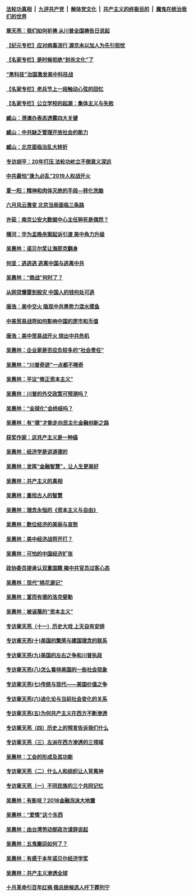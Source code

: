 ####  [法轮功真相](../../../../basic/blob/master/README.md?t=06260931) &nbsp;|&nbsp; [九评共产党](../../../../9ping.md/blob/master/README.md?t=06260931) &nbsp;|&nbsp; [解体党文化](../../../../jtdwh.md/blob/master/README.md?t=06260931)  &nbsp;|&nbsp; [共产主义的终极目的](../../../../gczydzjmd.md/blob/master/README.md?t=06260931) &nbsp;|&nbsp; [魔鬼在统治我们的世界](../../../../mgztzwmdsj.md/blob/master/README.md?t=06260931) 

#### [章天亮：我们如何祈祷 从川普全国祷告日说起](../pages/nsc423/n11944627.md?t=06260931) 

#### [【纪元专栏】应对病毒流行 渥京未以加人为先引担忧](../pages/nsc423/n11875714.md?t=06260931) 

#### [【名家专栏】是时候拒绝“封杀文化”了](../pages/nsc423/n11814093.md?t=06260931) 

#### [“黑科技”治国激发美中科技战](../pages/nsc423/n11638056.md?t=06260931) 

#### [【名家专栏】老兵节上一段触动心弦的回忆](../pages/nsc423/n11646016.md?t=06260931) 

#### [【名家专栏】公立学校的起源：集体主义与失败](../pages/nsc423/n11601833.md?t=06260931) 

#### [臧山：港澳办表态透露四大关键](../pages/nsc423/n11421628.md?t=06260931) 

#### [臧山：中共缺乏管理开放社会的能力](../pages/nsc423/n11407457.md?t=06260931) 

#### [臧山：北京面临治乱大转折](../pages/nsc423/n11406895.md?t=06260931) 

#### [专访胡平：20年打压 法轮功屹立不倒意义深远](../pages/nsc423/n11398800.md?t=06260931) 

#### [中共最怕“逢九必乱”2019人权战开火](../pages/nsc423/n11385248.md?t=06260931) 

#### [夏一阳：精神和肉体灭绝的手段—转化洗脑](../pages/nsc423/n11368250.md?t=06260931) 

#### [六月风云激变 北京当局面临三条路](../pages/nsc423/n11313668.md?t=06260931) 

#### [许茹：南京公安大数据中心主任猝死是偶然？](../pages/nsc423/n11064744.md?t=06260931) 

#### [横河：华为孟晚舟案起诉引渡 美中角力升级](../pages/nsc423/n11027230.md?t=06260931) 

#### [吴惠林：诺贝尔奖让海耶克翻身](../pages/nsc423/n10890049.md?t=06260931) 

#### [何坚：逃逃逃 逃离中国与逃离中共](../pages/nsc423/n10592891.md?t=06260931) 

#### [吴惠林：“商战”何时了？](../pages/nsc423/n10573558.md?t=06260931) 

#### [从网贷爆雷到股灾 中国人的钱何处可逃](../pages/nsc423/n10572800.md?t=06260931) 

#### [唐浩：美中交火 隐现中共黑势力混水摸鱼](../pages/nsc423/n10544040.md?t=06260931) 

#### [中美贸易战将如何影响中国的房市和币值](../pages/nsc423/n10543697.md?t=06260931) 

#### [唐浩：美中贸易战开火 烧出中共危机](../pages/nsc423/n10540126.md?t=06260931) 

#### [吴惠林：企业家是否应负较多的“社会责任”](../pages/nsc423/n10535022.md?t=06260931) 

#### [吴惠林：“川普奇迹”一点都不稀奇](../pages/nsc423/n10512808.md?t=06260931) 

#### [吴惠林：平议“修正资本主义”](../pages/nsc423/n10495724.md?t=06260931) 

#### [吴惠林：川普的外交政策可预测吗？](../pages/nsc423/n10462387.md?t=06260931) 

#### [吴惠林：“全球化”会终结吗？](../pages/nsc423/n10452838.md?t=06260931) 

#### [吴惠林：有“德”才能走向民主化金融创新之路](../pages/nsc423/n10432292.md?t=06260931) 

#### [获奖作家：这共产主义是一种癌](../pages/nsc423/n10431541.md?t=06260931) 

#### [吴惠林：经济学是讲道德的](../pages/nsc423/n10398014.md?t=06260931) 

#### [吴惠林：发挥“金融智慧”，让人生更美好](../pages/nsc423/n10375019.md?t=06260931) 

#### [吴惠林：共产主义的真相](../pages/nsc423/n10351394.md?t=06260931) 

#### [吴惠林：重拾古人的智慧](../pages/nsc423/n10337691.md?t=06260931) 

#### [吴惠林：理念永恒的《资本主义与自由》](../pages/nsc423/n10316274.md?t=06260931) 

#### [吴惠林：数位经济的美丽与哀愁](../pages/nsc423/n10292946.md?t=06260931) 

#### [吴惠林：美中经济战将开打？](../pages/nsc423/n10258825.md?t=06260931) 

#### [吴惠林：可怕的中国经济扩张](../pages/nsc423/n10219147.md?t=06260931) 

#### [政协委员提承认双重国籍 揭中共官员过客心态](../pages/nsc423/n10208809.md?t=06260931) 

#### [吴惠林：现代“桃花源记”](../pages/nsc423/n10185234.md?t=06260931) 

#### [吴惠林：富而有德的洛克斐勒](../pages/nsc423/n10142264.md?t=06260931) 

#### [吴惠林：被诬蔑的“资本主义”](../pages/nsc423/n10124816.md?t=06260931) 

#### [专访章天亮（十一）历史大戏 上天自有安排](../pages/nsc423/n10094905.md?t=06260931) 

#### [专访章天亮(十)美国的繁荣与建国理念的联系](../pages/nsc423/n10094899.md?t=06260931) 

#### [专访章天亮(九)美国的左右之争和川普执政](../pages/nsc423/n10094889.md?t=06260931) 

#### [专访章天亮(八)怎么看待美国的一些社会现象](../pages/nsc423/n10094857.md?t=06260931) 

#### [专访章天亮(七)传统与现代——美国价值之争](../pages/nsc423/n10093140.md?t=06260931) 

#### [专访章天亮(六)进化论与当前社会变化的关系](../pages/nsc423/n10092036.md?t=06260931) 

#### [专访章天亮(五)为何共产主义在西方不断渗透](../pages/nsc423/n10083620.md?t=06260931) 

#### [专访章天亮（四）历史上的预言告诉我们什么](../pages/nsc423/n10083606.md?t=06260931) 

#### [专访章天亮（三）左派在西方渗透的三领域](../pages/nsc423/n10081115.md?t=06260931) 

#### [吴惠林：工会的形成及其功能](../pages/nsc423/n10080633.md?t=06260931) 

#### [专访章天亮（二）什么人和组织让人背离神](../pages/nsc423/n10076637.md?t=06260931) 

#### [专访章天亮（一）不同民族的三个共同记忆](../pages/nsc423/n10074188.md?t=06260931) 

#### [吴惠林：有影呒？2018金融泡沫大地震](../pages/nsc423/n10040534.md?t=06260931) 

#### [吴惠林：“爱情”这个东西](../pages/nsc423/n10019423.md?t=06260931) 

#### [吴惠林：由台湾劳动部政次请辞说起](../pages/nsc423/n9979679.md?t=06260931) 

#### [吴惠林：五鬼搬运如何了？](../pages/nsc423/n9925338.md?t=06260931) 

#### [吴惠林：有感于本年诺贝尔经济学奖](../pages/nsc423/n9871883.md?t=06260931) 

#### [吴惠林：共产主义渗透全球](../pages/nsc423/n9812748.md?t=06260931) 

#### [十月革命引百年红祸 俄总统候选人吁下葬列宁](../pages/nsc423/n9810182.md?t=06260931) 

